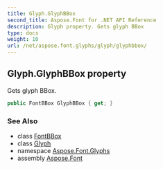 ```yaml
---
title: Glyph.GlyphBBox
second_title: Aspose.Font for .NET API Reference
description: Glyph property. Gets glyph BBox
type: docs
weight: 10
url: /net/aspose.font.glyphs/glyph/glyphbbox/
---
```

## Glyph.GlyphBBox property

Gets glyph BBox.

```csharp
public FontBBox GlyphBBox { get; }
```

### See Also

* class [FontBBox](../../../aspose.font/fontbbox/)
* class [Glyph](../)
* namespace [Aspose.Font.Glyphs](../../../aspose.font.glyphs/)
* assembly [Aspose.Font](../../../)


